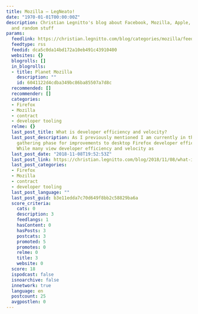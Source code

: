 ```yaml
---
title: Mozilla – LegNeato!
date: "1970-01-01T00:00:00Z"
description: Christian Legnitto's blog about Facebook, Mozilla, Apple, technology,
  and random stuff
params:
  feedlink: https://christian.legnitto.com/blog/categories/mozilla/feed/
  feedtype: rss
  feedid: dca5c0da14bd172a10eb491c43910400
  websites: {}
  blogrolls: []
  in_blogrolls:
  - title: Planet Mozilla
    description: ""
    id: 6041122d4cdba349bc86ba85507a7d8c
  recommended: []
  recommender: []
  categories:
  - Firefox
  - Mozilla
  - contract
  - developer tooling
  relme: {}
  last_post_title: What is developer efficiency and velocity?
  last_post_description: As I previously mentioned I am currently in the information
    gathering phase for improvements to desktop Firefox developer efficiency and velocity.
    While many view developer efficiency and velocity as
  last_post_date: "2018-11-08T19:52:53Z"
  last_post_link: https://christian.legnitto.com/blog/2018/11/08/what-is-developer-efficiency-and-velocity/
  last_post_categories:
  - Firefox
  - Mozilla
  - contract
  - developer tooling
  last_post_language: ""
  last_post_guid: b3e11edda7c70d649f8bb2c58829ba6a
  score_criteria:
    cats: 0
    description: 3
    feedlangs: 1
    hasContent: 0
    hasPosts: 3
    postcats: 3
    promoted: 5
    promotes: 0
    relme: 0
    title: 3
    website: 0
  score: 18
  ispodcast: false
  isnoarchive: false
  innetwork: true
  language: en
  postcount: 25
  avgpostlen: 0
---
```

